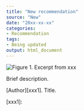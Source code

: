 ```yaml
---
title: "New recommendation"
source: "New"
date: "20xx-xx-xx"
categories:
- Recommendation
tags:
- Being updated
output: html_document
---
```


![Figure 1. Excerpt from xxx](http://www.pmean.com/new-images/xx/xx-01.png)

<div class="notes">

Brief description.

[Author][xxx1]. Title.

[xxx1]: 

</div>
